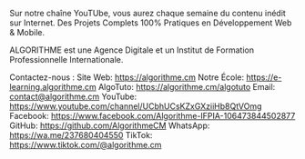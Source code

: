 Sur notre chaîne YouTUbe, vous aurez chaque semaine du contenu inédit sur Internet.
Des Projets Complets 100% Pratiques en Développement Web & Mobile.

ALGORITHME est une Agence Digitale et un Institut de Formation Professionnelle Internationale.

Contactez-nous :
Site Web: https://algorithme.cm
Notre École: https://e-learning.algorithme.cm
AlgoTuto: https://algorithme.cm/algotuto
Email: contact@algorithme.cm
YouTube: https://www.youtube.com/channel/UCbhUCsKZxGXziiHb8QtVOmg
Facebook: https://www.facebook.com/Algorithme-IFPIA-106473844502877
GitHub: https://github.com/AlgorithmeCM
WhatsApp: https://wa.me/237680404550
TikTok: https://www.tiktok.com/@algorithme.cm
